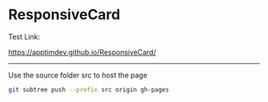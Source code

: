 # ResponsiveCard

Test Link:

https://apptimdev.github.io/ResponsiveCard/

---

Use the source folder src to host the page
```sh
git subtree push --prefix src origin gh-pages
```